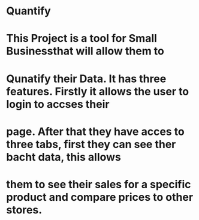 # Quantify
# This Project is a tool for Small Businessthat will allow them to 
# Qunatify their Data. It has three features. Firstly it allows the user to login to accses their
# page. After that they have acces to three tabs, first they can see ther bacht data, this allows
# them to see their sales for a specific product and compare prices to other stores.
#
#